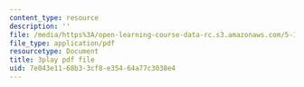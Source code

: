```yaml
---
content_type: resource
description: ''
file: /media/https%3A/open-learning-course-data-rc.s3.amazonaws.com/5-111-principles-of-chemical-science-fall-2008/7e043e1168b33cf8e35464a77c3038e4_3AVSORIJJJY.pdf
file_type: application/pdf
resourcetype: Document
title: 3play pdf file
uid: 7e043e11-68b3-3cf8-e354-64a77c3038e4
---
```

